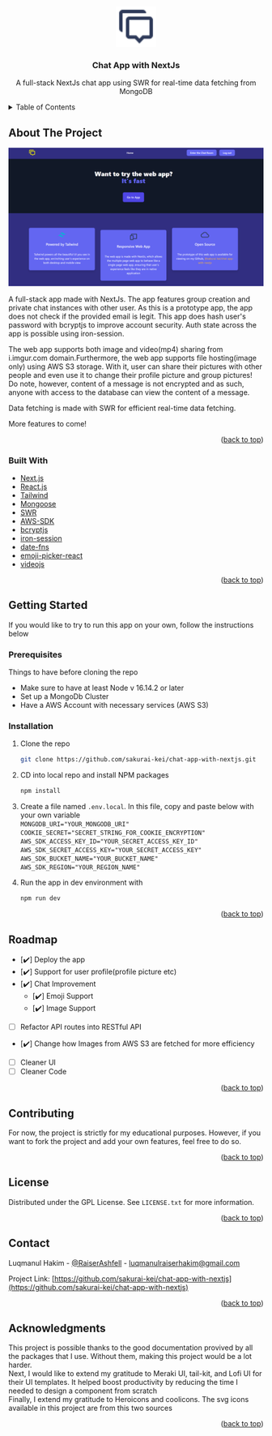 <div id="top"></div>
<!--
*** Thanks for checking out the Best-README-Template. If you have a suggestion
*** that would make this better, please fork the repo and create a pull request
*** or simply open an issue with the tag "enhancement".
*** Don't forget to give the project a star!
*** Thanks again! Now go create something AMAZING! :D
-->

<!-- PROJECT SHIELDS -->
<!--
*** I'm using markdown "reference style" links for readability.
*** Reference links are enclosed in brackets [ ] instead of parentheses ( ).
*** See the bottom of this document for the declaration of the reference variables
*** for contributors-url, forks-url, etc. This is an optional, concise syntax you may use.
*** https://www.markdownguide.org/basic-syntax/#reference-style-links
-->
<!-- [![Contributors][contributors-shield]][contributors-url]
[![Forks][forks-shield]][forks-url]
[![Stargazers][stars-shield]][stars-url]
[![Issues][issues-shield]][issues-url]
[![MIT License][license-shield]][license-url]
[![LinkedIn][linkedin-shield]][linkedin-url] -->

<!-- PROJECT LOGO -->
<br />
<div align="center">
  <a href="https://github.com/sakurai-kei/chat-app-with-nextjs">
    <img src="public/chat_alt.svg" alt="Readme Logo" width="80" height="80">
  </a>

<h3 align="center">Chat App with NextJs</h3>

  <p align="center">
    A full-stack NextJs chat app using SWR for real-time data fetching from MongoDB
    <br />
    <!-- <a href="https://github.com/github_username/repo_name"><strong>Explore the docs »</strong></a>
    <br />
    <br />
    <a href="https://github.com/github_username/repo_name">View Demo</a>
    ·
    <a href="https://github.com/github_username/repo_name/issues">Report Bug</a>
    ·
    <a href="https://github.com/github_username/repo_name/issues">Request Feature</a> -->
  </p>
</div>

<!-- TABLE OF CONTENTS -->
<details>
  <summary>Table of Contents</summary>
  <ol>
    <li>
      <a href="#about-the-project">About The Project</a>
      <ul>
        <li><a href="#built-with">Built With</a></li>
      </ul>
    </li>
    <li>
      <a href="#getting-started">Getting Started</a>
      <ul>
        <li><a href="#prerequisites">Prerequisites</a></li>
        <li><a href="#installation">Installation</a></li>
      </ul>
    </li>
    <li><a href="#roadmap">Roadmap</a></li>
    <li><a href="#contributing">Contributing</a></li>
    <li><a href="#license">License</a></li>
    <li><a href="#contact">Contact</a></li>
    <li><a href="#acknowledgments">Acknowledgments</a></li>
  </ol>
</details>

<!-- ABOUT THE PROJECT -->

## About The Project

[![The Home Page][product-screenshot]](https://github.com/Sakurai-Kei/chat-app-with-nextjs/blob/main/public/web-example.png)

A full-stack app made with NextJs. The app features group creation and private chat instances with other user. As this is a prototype app, the app does not check if
the provided email is legit. This app does hash user's password with bcryptjs to improve account security. Auth state across the app is possible using iron-session.

The web app supports both image and video(mp4) sharing from i.imgur.com domain.Furthermore, the web app supports file hosting(image only) using AWS S3 storage. With it, user can share their pictures with other people and even use it to change their profile picture and group pictures! Do note, however, content of a message is not encrypted and as such, anyone with access to the database
can view the content of a message.

Data fetching is made with SWR for efficient real-time data fetching.

More features to come!

<p align="right">(<a href="#top">back to top</a>)</p>

### Built With

- [Next.js](https://nextjs.org/)
- [React.js](https://reactjs.org/)
- [Tailwind](https://tailwindcss.com/)
- [Mongoose](https://mongoosejs.com/)
- [SWR](https://swr.vercel.app/)
- [AWS-SDK](https://github.com/aws/aws-sdk-js-v3)
- [bcryptjs](https://github.com/dcodeIO/bcrypt.js)
- [iron-session](https://github.com/vvo/iron-session)
- [date-fns](https://date-fns.org/)
- [emoji-picker-react](https://github.com/ealush/emoji-picker-react)
- [videojs](https://videojs.com/)

<p align="right">(<a href="#top">back to top</a>)</p>

<!-- GETTING STARTED -->

## Getting Started

If you would like to try to run this app on your own, follow the instructions below

### Prerequisites

Things to have before cloning the repo

- Make sure to have at least Node v 16.14.2 or later
- Set up a MongoDb Cluster
- Have a AWS Account with necessary services (AWS S3)

### Installation

1. Clone the repo
   ```sh
   git clone https://github.com/sakurai-kei/chat-app-with-nextjs.git
   ```
2. CD into local repo and install NPM packages
   ```sh
   npm install
   ```
3. Create a file named `.env.local`. In this file, copy and paste below with your own variable\
   `MONGODB_URI="YOUR_MONGODB_URI" `\
   `COOKIE_SECRET="SECRET_STRING_FOR_COOKIE_ENCRYPTION" `\
   `AWS_SDK_ACCESS_KEY_ID="YOUR_SECRET_ACCESS_KEY_ID" `\
   `AWS_SDK_SECRET_ACCESS_KEY="YOUR_SECRET_ACCESS_KEY" `\
   `AWS_SDK_BUCKET_NAME="YOUR_BUCKET_NAME" `\
   `AWS_SDK_REGION="YOUR_REGION_NAME" `

4. Run the app in dev environment with
   ```sh
   npm run dev
   ```

<p align="right">(<a href="#top">back to top</a>)</p>

<!-- ROADMAP -->

## Roadmap

- [✔️] Deploy the app
- [✔️] Support for user profile(profile picture etc)
- [✔️] Chat Improvement
  - [✔️] Emoji Support
  - [✔️] Image Support
- [ ] Refactor API routes into RESTful API
- [✔️] Change how Images from AWS S3 are fetched for more efficiency
- [ ] Cleaner UI
- [ ] Cleaner Code

<p align="right">(<a href="#top">back to top</a>)</p>

<!-- CONTRIBUTING -->

## Contributing

For now, the project is strictly for my educational purposes. However, if you want to fork the project and add your own features, feel free to do so.

<p align="right">(<a href="#top">back to top</a>)</p>

<!-- LICENSE -->

## License

Distributed under the GPL License. See `LICENSE.txt` for more information.

<p align="right">(<a href="#top">back to top</a>)</p>

<!-- CONTACT -->

## Contact

Luqmanul Hakim - [@RaiserAshfell](https://twitter.com/RaiserAshfell) - luqmanulraiserhakim@gmail.com

Project Link: [https://github.com/sakurai-kei/chat-app-with-nextjs](https://github.com/sakurai-kei/chat-app-with-nextjs)

<p align="right">(<a href="#top">back to top</a>)</p>

<!-- ACKNOWLEDGMENTS -->

## Acknowledgments

This project is possible thanks to the good documentation provived by all the packages that I use. Without them, making this project would be a lot harder.\
Next, I would like to extend my gratitude to Meraki UI, tail-kit, and Lofi UI for their UI templates. It helped boost productivity by reducing the time I needed to design a component from scratch\
Finally, I extend my gratitude to Heroicons and coolicons. The svg icons available in this project are from this two sources

<!-- * []()
* []()
* []() -->

<p align="right">(<a href="#top">back to top</a>)</p>

<!-- MARKDOWN LINKS & IMAGES -->
<!-- https://www.markdownguide.org/basic-syntax/#reference-style-links -->

[contributors-shield]: https://img.shields.io/github/contributors/github_username/repo_name.svg?style=for-the-badge
[contributors-url]: https://github.com/github_username/repo_name/graphs/contributors
[forks-shield]: https://img.shields.io/github/forks/github_username/repo_name.svg?style=for-the-badge
[forks-url]: https://github.com/github_username/repo_name/network/members
[stars-shield]: https://img.shields.io/github/stars/github_username/repo_name.svg?style=for-the-badge
[stars-url]: https://github.com/github_username/repo_name/stargazers
[issues-shield]: https://img.shields.io/github/issues/github_username/repo_name.svg?style=for-the-badge
[issues-url]: https://github.com/github_username/repo_name/issues
[license-shield]: https://img.shields.io/github/license/github_username/repo_name.svg?style=for-the-badge
[license-url]: https://github.com/github_username/repo_name/blob/master/LICENSE.txt
[linkedin-shield]: https://img.shields.io/badge/-LinkedIn-black.svg?style=for-the-badge&logo=linkedin&colorB=555
[linkedin-url]: https://linkedin.com/in/linkedin_username
[product-screenshot]: https://raw.githubusercontent.com/Sakurai-Kei/chat-app-with-nextjs/main/public/web-example.png
